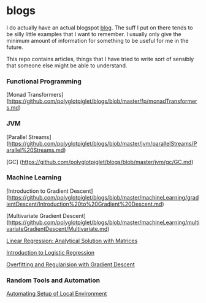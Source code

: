 # blogs

I do actually have an actual blogspot [blog](<alexandrastech.blogspot.com>). The suff I put on there tends to be silly little examples that I want to remember. I usually only give the minimum amount of information for something to be useful for me in the future. 

This repo contains articles, things that I have tried to write sort of sensibly that someone else might be able to understand.  

### Functional Programming

[Monad Transformers] (<https://github.com/polyglotpiglet/blogs/blob/master/fp/monadTransformers.md>)

### JVM

[Parallel Streams] (<https://github.com/polyglotpiglet/blogs/blob/master/jvm/parallelStreams/Parallel%20Streams.md>)

[GC] (<https://github.com/polyglotpiglet/blogs/blob/master/jvm/gc/GC.md>)


### Machine Learning

[Introduction to Gradient Descent] (<https://github.com/polyglotpiglet/blogs/blob/master/machineLearning/gradientDescent/Introduction%20to%20Gradient%20Descent.md>)

[Multivariate Gradient Descent] (<https://github.com/polyglotpiglet/blogs/blob/master/machineLearning/multivariateGradientDescent/Multivariate.md>)

[Linear Regression: Analytical Solution with Matrices](<https://github.com/polyglotpiglet/blogs/blob/master/machineLearning/analyticalLinearRegressionMultipleVariables/Linear%20Regression%20with%20multiple%20parameters%20solved%20analytically.md>)

[Introduction to Logistic Regression](<https://github.com/polyglotpiglet/blogs/blob/master/machineLearning/logisticRegression/Introduction%20to%20Logistic%20Regression%20(probability%20of%20binary%20result).md>)

[Overfitting and Regularision with Gradient Descent](<https://github.com/polyglotpiglet/blogs/blob/master/machineLearning/overfitting/Overfitting.md>)

### Random Tools and Automation

[Automating Setup of Local Environment](<https://github.com/polyglotpiglet/blogs/blob/master/automatingSetup/Automating%20Setup%20of%20Local%20Environment-%20Why%20bother%3F%20.md>)